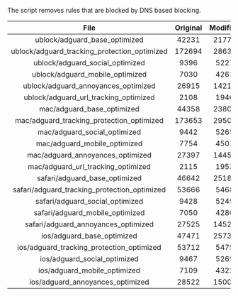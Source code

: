 The script removes rules that are blocked by DNS based blocking.


| File | Original | Modified |
|:----:|:-----:|:-----:|
| ublock/adguard_base_optimized | 42231 | 21776 |
| ublock/adguard_tracking_protection_optimized | 172694 | 28636 |
| ublock/adguard_social_optimized | 9396 | 5227 |
| ublock/adguard_mobile_optimized | 7030 | 4261 |
| ublock/adguard_annoyances_optimized | 26915 | 14214 |
| ublock/adguard_url_tracking_optimized | 2108 | 1946 |
| mac/adguard_base_optimized | 44358 | 23807 |
| mac/adguard_tracking_protection_optimized | 173653 | 29502 |
| mac/adguard_social_optimized | 9442 | 5265 |
| mac/adguard_mobile_optimized | 7754 | 4501 |
| mac/adguard_annoyances_optimized | 27397 | 14450 |
| mac/adguard_url_tracking_optimized | 2115 | 1953 |
| safari/adguard_base_optimized | 46642 | 25180 |
| safari/adguard_tracking_protection_optimized | 53666 | 5468 |
| safari/adguard_social_optimized | 9428 | 5245 |
| safari/adguard_mobile_optimized | 7050 | 4280 |
| safari/adguard_annoyances_optimized | 27525 | 14524 |
| ios/adguard_base_optimized | 47471 | 25732 |
| ios/adguard_tracking_protection_optimized | 53712 | 5475 |
| ios/adguard_social_optimized | 9467 | 5265 |
| ios/adguard_mobile_optimized | 7109 | 4322 |
| ios/adguard_annoyances_optimized | 28522 | 15005 |